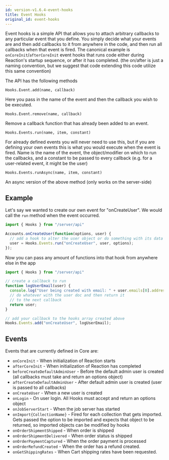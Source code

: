 ```yaml
---
id: version-v1.6.4-event-hooks
title: Event Hooks
original_id: event-hooks
---
```

    
Event hooks is a simple API that allows you to attach arbitrary callbacks to any particular event that you define. You simply
decide what your events are and then add callbacks to it from anywhere in the code, and then run all callbacks when that event
is fired. The canonical example is `onCoreInit`/`afterCoreInit` event hooks that runs code either during Reaction's
startup sequence, or after it has completed. (the on/after is just a naming convention, but we suggest that code extending
this code utilize this same convention)

The API has the following methods

`Hooks.Event.add(name, callback)`

Here you pass in the name of the event and then the callback you wish to be executed.

`Hooks.Event.remove(name, callback)`

Remove a callback function that has already been added to an event.

`Hooks.Events.run(name, item, constant)`

For already defined events you will never need to use this, but if you are defining your own events this is what you
would execute when the event is fired. Name is the name of the event, the object/modifier on which to run the callbacks,
and a constant to be passed to every callback (e.g. for a user-related event, it might be the user)

`Hooks.Events.runAsync(name, item, constant)`

An async version of the above method (only works on the server-side)

## Example

Let's say we wanted to create our own event for "onCreateUser". We would call the `run` method when the event occurred.

```js
import { Hooks } from "/server/api"

Accounts.onCreateUser(function(options, user) {
  // add a hook to alter the user object or do something with its data
  user = Hooks.Events.run("onCreateUser", user, options);
});
```

Now you can pass any amount of functions into that hook from anywhere else in the app

```js
import { Hooks } from "/server/api"

// create a callback to run
function logUserEmail(user) {
  console.log("User being created with email: " + user.emails[0].address);
  // do whatever with the user doc and then return it
  // to the next callback
  return user;
}

// add your callback to the hooks array created above
Hooks.Events.add("onCreateUser", logUserEmail);
```

## Events

Events that are currently defined in Core are:

-   `onCoreInit` - When initialization of Reaction starts
-   `afterCoreInit` - When initialization of Reaction has completed
-   `beforeCreateDefaultAdminUser` - Before the default admin user is created (all callbacks must take and return an options object)
-   `afterCreateDefaultAdminUser` - After default admin user is created (user is passed to all callbacks)
-   `onCreateUser` - When a new user is created
-   `onLogin` - On user login. All Hooks must accept and return an options object
-   `onJobServerStart` - When the job server has started
-   `onImport{CollectionName}` - Fired for each collection that gets imported. Gets passed the option to be imported and expects that object to be returned, so imported objects can be modified by hooks
-   `onOrderShipmentShipped` - When order is shipped
-   `onOrderShipmentDelivered` - When order status is shipped
-   `onOrderPaymentCaptured` - When the order payment is processed
-   `onOrderRefundCreated` - When the order has a refund created.
-   `onGetShippingRates` - When Cart shipping rates have been requested.
